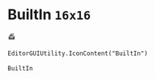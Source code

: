 # BuiltIn `16x16`
<img src="/img/BuiltIn.png" width=16 height=16>

``` CSharp
EditorGUIUtility.IconContent("BuiltIn")
```
```
BuiltIn
```
